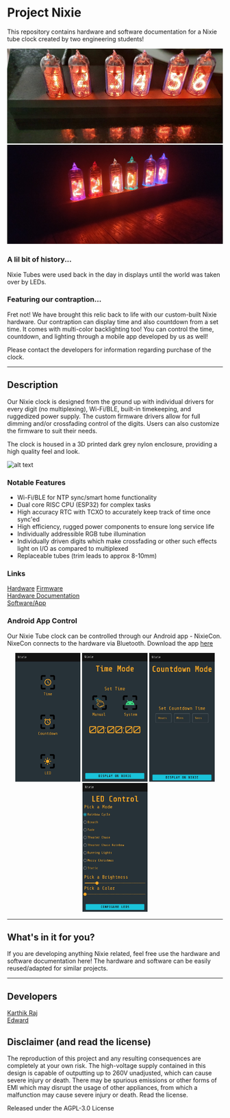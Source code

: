 # Project Nixie
This repository contains hardware and software documentation for a Nixie tube clock created by two engineering students! <br>

![Cover Image](https://github.com/devKarthikRaj/project-nixie/blob/master/Pictures/Clock%20Hardware%20Latest.jpeg)
![Cover Image](https://github.com/devKarthikRaj/project-nixie/blob/master/Pictures/Clock%20Hardware%20v1.jpg)


### A lil bit of history...
Nixie Tubes were used back in the day in displays until the world was taken over by LEDs. <br>

### Featuring our contraption...
Fret not! We have brought this relic back to life with our custom-built Nixie hardware. Our contraption can display time and also countdown from a set time. It comes with multi-color backlighting too! You can control the time, countdown, and lighting through a mobile app developed by us as well! <br>

Please contact the developers for information regarding purchase of the clock. <br>

___

## Description

Our Nixie clock is designed from the ground up with individual drivers for every digit (no multiplexing), Wi-Fi/BLE, built-in timekeeping, and ruggedized power supply. The custom firmware drivers allow for full dimming and/or crossfading control of the digits. Users can also customize the firmware to suit their needs. <br>

The clock is housed in a 3D printed dark grey nylon enclosure, providing a high quality feel and look. <br>

![alt text](https://github.com/devKarthikRaj/project-nixie/blob/master/Pictures/clock.gif)

### Notable Features
- Wi-Fi/BLE for NTP sync/smart home functionality
- Dual core RISC CPU (ESP32) for complex tasks
- High accuracy RTC with TCXO to accurately keep track of time once sync'ed
- High efficiency, rugged power components to ensure long service life
- Individually addressible RGB tube illumination
- Individually driven digits which make crossfading or other such effects light on I/O as compared to multiplexed
- Replaceable tubes (trim leads to approx 8-10mm)

### Links
[Hardware](https://github.com/devKarthikRaj/project-nixie/tree/master/Hardware) 
[Firmware](https://github.com/devKarthikRaj/project-nixie/tree/master/Hardware/Firmware) <br>
[Hardware Documentation](https://github.com/devKarthikRaj/project-nixie/blob/master/Hardware/Nixie%20Tube%20Clock%20User%20Guide.pdf) <br>
[Software/App](https://github.com/devKarthikRaj/project-nixie/tree/master/Software) <br>



### Android App Control
Our Nixie Tube clock can be controlled through our Android app - NixieCon. NixeCon connects to the hardware via Bluetooth. Download the app [here](https://github.com/devKarthikRaj/project-nixie/blob/master/Software/app/release/app-release.apk)<br>

<div align="center">
<img src="https://github.com/devKarthikRaj/project-nixie/blob/master/Pictures/App%20Home.jpg" alt="App Home" height="300" />
<img src="https://github.com/devKarthikRaj/project-nixie/blob/master/Pictures/App%20Time%20Mode.jpg" alt="App Time Mode" height="300" />
<img src="https://github.com/devKarthikRaj/project-nixie/blob/master/Pictures/App%20Countdown%20Mode.jpg" alt="App Countdown Mode" height="300" />
<img src="https://github.com/devKarthikRaj/project-nixie/blob/master/Pictures/App%20LED%20Control.jpg" alt="App LED Control" height="300" />
</div>

___ 

## What's in it for you? <br>
If you are developing anything Nixie related, feel free use the hardware and software documentation here!
The hardware and software can be easily reused/adapted for similar projects.
___ 

## Developers
[Karthik Raj](https://github.com/devKarthikRaj) <br>
[Edward](https://github.com/edward62740)

## Disclaimer (and read the license)

The reproduction of this project and any resulting consequences are completely at your own risk. The high-voltage supply contained in this design is capable of outputting up to 260V unadjusted, which can cause severe injury or death. There may be spurious emissions or other forms of EMI which may disrupt the usage of other appliances, from which a malfunction may cause severe injury or death. Read the license.

Released under the AGPL-3.0 License
